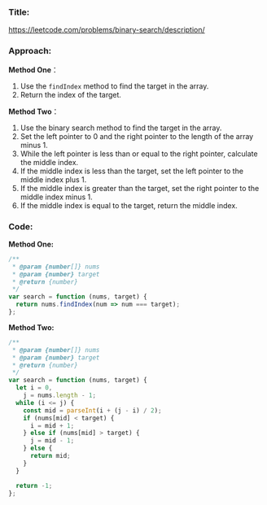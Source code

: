 ### **Title:**

https://leetcode.com/problems/binary-search/description/

### **Approach:**

**Method One**：

1. Use the `findIndex` method to find the target in the array.
2. Return the index of the target.

**Method Two**：

1. Use the binary search method to find the target in the array.
2. Set the left pointer to 0 and the right pointer to the length of the array minus 1.
3. While the left pointer is less than or equal to the right pointer, calculate the middle index.
4. If the middle index is less than the target, set the left pointer to the middle index plus 1.
5. If the middle index is greater than the target, set the right pointer to the middle index minus 1.
6. If the middle index is equal to the target, return the middle index.

### **Code:**

**Method One:**

```js
/**
 * @param {number[]} nums
 * @param {number} target
 * @return {number}
 */
var search = function (nums, target) {
  return nums.findIndex(num => num === target);
};
```

**Method Two:**

```js
/**
 * @param {number[]} nums
 * @param {number} target
 * @return {number}
 */
var search = function (nums, target) {
  let i = 0,
    j = nums.length - 1;
  while (i <= j) {
    const mid = parseInt(i + (j - i) / 2);
    if (nums[mid] < target) {
      i = mid + 1;
    } else if (nums[mid] > target) {
      j = mid - 1;
    } else {
      return mid;
    }
  }

  return -1;
};
```
